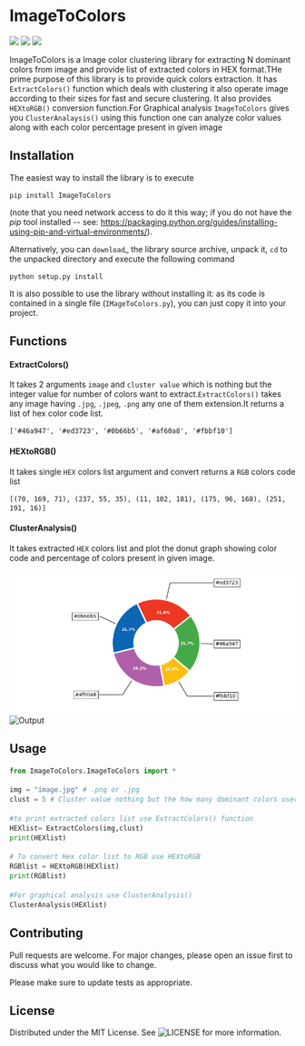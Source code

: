 # ImageToColors

<p align="left">
  
<img src="https://img.shields.io/npm/dy/silentlad">

<img src="https://img.shields.io/badge/made%20by-silentlad-blue.svg" >

<img src="https://img.shields.io/badge/vue-2.2.4-green.svg">


</p>

ImageToColors is a Image color clustering library for extracting N dominant colors from image and provide list of extracted colors in HEX format.THe prime purpose of this library is to provide quick colors extraction. It has `ExtractColors()` function which deals with clustering it also operate image according to their sizes for fast and secure clustering. It also provides `HEXtoRGB()` conversion function.For Graphical analysis `ImageToColors` gives you `ClusterAnalaysis()` using this function one can analyze color values along with each color percentage present in given image 

## Installation

The easiest way to install the library is to execute

```
pip install ImageToColors
```

(note that you need network access to do it this way; if you do not have the *pip* tool installed -- see: https://packaging.python.org/guides/installing-using-pip-and-virtual-environments/).

Alternatively, you can `download`_ the library source archive, unpack it, `cd` to the unpacked directory and execute the following command
```
python setup.py install
```
It is also possible to use the library without installing it: as its code is contained in a single file (``IMageToColors.py``), you can just copy it into your project.

## Functions

#### ExtractColors()
It takes 2 arguments `image` and `cluster value` which is nothing but the integer value for number of colors want to extract.`ExtractColors()` takes any image having `.jpg`, `.jpeg`, `.png` any one of them extension.It returns a list of hex color code list.

```
['#46a947', '#ed3723', '#0b66b5', '#af60a8', '#fbbf10']
```

#### HEXtoRGB()
 
It takes single `HEX` colors list argument and convert returns a `RGB` colors code list
```
[(70, 169, 71), (237, 55, 35), (11, 102, 181), (175, 96, 168), (251, 191, 16)]
```

#### ClusterAnalysis()

It takes extracted `HEX` colors list and plot the donut graph showing color code and percentage of colors present in given image.

![](https://github.com/MayurSatav/ImageToColors/blob/master/ImageToColors/test/output.png)
![Output]('https://github.com/MayurSatav/ImageToColors/blob/master/ImageToColors/test/output.png')


## Usage

```python
from ImageToColors.ImageToColors import *

img = "image.jpg" # .png or .jpg
clust = 5 # Cluster value nothing but the how many dominant colors user want to extract

#to print extracted colors list use ExtractColors() function
HEXlist= ExtractColors(img,clust)
print(HEXlist)

# To convert Hex color list to RGB use HEXtoRGB
RGBlist = HEXtoRGB(HEXlist)
print(RGBlist)

#For graphical analysis use ClusterAnalysis()
ClusterAnalysis(HEXlist)
```

## Contributing
Pull requests are welcome. For major changes, please open an issue first to discuss what you would like to change.

Please make sure to update tests as appropriate.

## License
Distributed under the MIT License. See ![LICENSE]('https://github.com/MayurSatav/ImageToColors/blob/master/LICENSE.txt') for more information.
